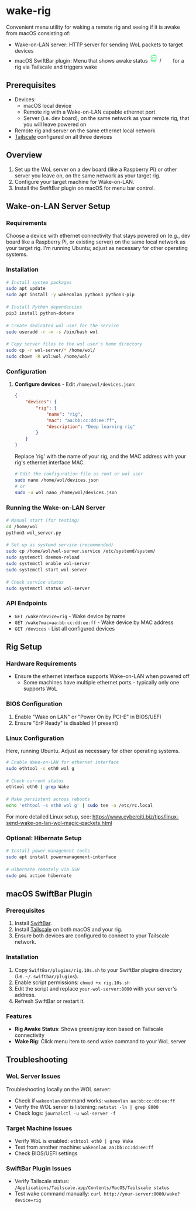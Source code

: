 # wake-rig

Convenient menu utility for waking a remote rig and seeing if it is awake from macOS consisting of:
- Wake-on-LAN server: HTTP server for sending WoL packets to target devices 
- macOS SwiftBar plugin: Menu that shows awake status ![rig-up.png](SwiftBar/rig-up.png) / ![rig-down.png](SwiftBar/rig-down.png) for a rig via Tailscale and triggers wake 

## Prerequisites 

- Devices:
  - macOS local device 
  - Remote rig with a Wake-on-LAN capable ethernet port 
  - Server (i.e. dev board), on the same network as your remote rig, that you will leave powered on 
- Remote rig and server on the same ethernet local network
- [Tailscale](https://tailscale.com/) configured on all three devices 

## Overview

1. Set up the WoL server on a dev board (like a Raspberry Pi) or other server you leave on, on the same network as your target rig.
2. Configure your target machine for Wake-on-LAN.
3. Install the SwiftBar plugin on macOS for menu bar control. 

## Wake-on-LAN Server Setup

### Requirements

Choose a device with ethernet connectivity that stays powered on (e.g., dev board like a Raspberry Pi, or existing server) on the same local network as your target rig. I'm running Ubuntu; adjust as necessary for other operating systems.

### Installation

```bash
# Install system packages
sudo apt update
sudo apt install -y wakeonlan python3 python3-pip

# Install Python dependencies
pip3 install python-dotenv

# Create dedicated wol user for the service
sudo useradd -r -m -s /bin/bash wol

# Copy server files to the wol user's home directory
sudo cp -r wol-server/* /home/wol/
sudo chown -R wol:wol /home/wol/
```

### Configuration

1. **Configure devices** - Edit `/home/wol/devices.json`:
   ```json
   {
       "devices": {
           "rig": {
               "name": "rig",
               "mac": "aa:bb:cc:dd:ee:ff",
               "description": "Deep learning rig"
           }
       }
   }
   ```
   Replace 'rig' with the name of your rig, and the MAC address with your rig's ethernet interface MAC.

   ```bash
   # Edit the configuration file as root or wol user
   sudo nano /home/wol/devices.json
   # or
   sudo -u wol nano /home/wol/devices.json
   ```

### Running the Wake-on-LAN Server

```bash
# Manual start (for testing)
cd /home/wol
python3 wol_server.py

# Set up as systemd service (recommended)
sudo cp /home/wol/wol-server.service /etc/systemd/system/
sudo systemctl daemon-reload
sudo systemctl enable wol-server
sudo systemctl start wol-server

# Check service status
sudo systemctl status wol-server
```

### API Endpoints

- `GET /wake?device=rig` - Wake device by name
- `GET /wake?mac=aa:bb:cc:dd:ee:ff` - Wake device by MAC address
- `GET /devices` - List all configured devices

## Rig Setup

### Hardware Requirements

- Ensure the ethernet interface supports Wake-on-LAN when powered off
  - Some machines have multiple ethernet ports - typically only one supports WoL

### BIOS Configuration

1. Enable "Wake on LAN" or "Power On by PCI-E" in BIOS/UEFI
2. Ensure "ErP Ready" is disabled (if present)

### Linux Configuration

Here, running Ubuntu. Adjust as necessary for other operating systems. 

```bash
# Enable Wake-on-LAN for ethernet interface
sudo ethtool -s eth0 wol g

# Check current status
ethtool eth0 | grep Wake

# Make persistent across reboots
echo 'ethtool -s eth0 wol g' | sudo tee -a /etc/rc.local
```

For more detailed Linux setup, see: https://www.cyberciti.biz/tips/linux-send-wake-on-lan-wol-magic-packets.html

### Optional: Hibernate Setup

```bash
# Install power management tools
sudo apt install powermanagement-interface

# Hibernate remotely via SSH
sudo pmi action hibernate
```

## macOS SwiftBar Plugin

### Prerequisites

1. Install [SwiftBar](https://swiftbar.app/).
2. Install [Tailscale](https://tailscale.com/) on both macOS and your rig.
3. Ensure both devices are configured to connect to your Tailscale network. 

### Installation

1. Copy `SwiftBar/plugins/rig.10s.sh` to your SwiftBar plugins directory (i.e. `~/.swiftbar/plugins`).
2. Enable script permissions: `chmod +x rig.10s.sh`
3. Edit the script and replace `your-wol-server:8000` with your server's address. 
5. Refresh SwiftBar or restart it.

### Features

- **Rig Awake Status**: Shows green/gray icon based on Tailscale connectivity
- **Wake Rig**: Click menu item to send wake command to your WoL server

## Troubleshooting

### WoL Server Issues

Troubleshooting locally on the WOL server:
- Check if `wakeonlan` command works: `wakeonlan aa:bb:cc:dd:ee:ff`
- Verify the WOL server is listening: `netstat -ln | grep 8000`
- Check logs: `journalctl -u wol-server -f`

### Target Machine Issues

- Verify WoL is enabled: `ethtool eth0 | grep Wake`
- Test from another machine: `wakeonlan aa:bb:cc:dd:ee:ff`
- Check BIOS/UEFI settings

### SwiftBar Plugin Issues

- Verify Tailscale status: `/Applications/Tailscale.app/Contents/MacOS/Tailscale status`
- Test wake command manually: `curl http://your-server:8000/wake?device=rig`
